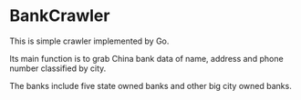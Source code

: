 # BankCrawler
This is simple crawler implemented by Go. 

Its main function is to grab China bank data of name, address and phone number classified by city. 

The banks include five state owned banks and other big city owned banks. 

